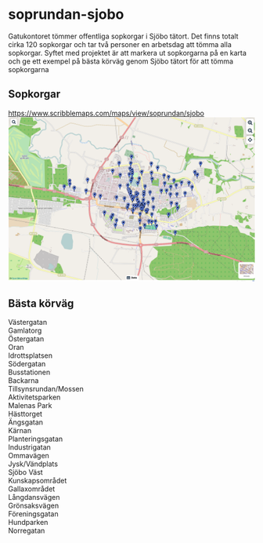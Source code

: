 # soprundan-sjobo
Gatukontoret tömmer offentliga sopkorgar i Sjöbo tätort. Det finns totalt cirka 120 sopkorgar och tar två personer en arbetsdag att tömma alla sopkorgar. Syftet med projektet är att markera ut sopkorgarna på en karta och ge ett exempel på bästa körväg genom Sjöbo tätort för att tömma sopkorgarna
## Sopkorgar
https://www.scribblemaps.com/maps/view/soprundan/sjobo<BR>
![scribblemaps.png](scribblemaps.png)
## Bästa körväg
Västergatan<BR>
Gamlatorg<BR>
Östergatan<BR>
Oran<BR>
Idrottsplatsen<BR>
Södergatan<BR>
Busstationen<BR>
Backarna<BR>
Tillsynsrundan/Mossen<BR>
Aktivitetsparken<BR>
Malenas Park<BR>
Hästtorget<BR>
Ängsgatan<BR>
Kärnan<BR>
Planteringsgatan<BR>
Industrigatan<BR>
Ommavägen<BR>
Jysk/Vändplats<BR>
Sjöbo Väst<BR>
Kunskapsområdet<BR>
Gallaxområdet<BR>
Långdansvägen<BR>
Grönsaksvägen<BR>
Föreningsgatan<BR>
Hundparken<BR>
Norregatan<BR>